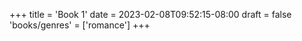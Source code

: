 +++
title = 'Book 1'
date = 2023-02-08T09:52:15-08:00
draft = false
'books/genres' = ['romance']
+++